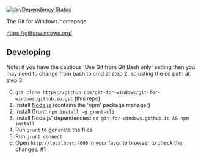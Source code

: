 [![devDependency Status](https://david-dm.org/git-for-windows/git-for-windows.github.io/dev-status.png)](https://david-dm.org/git-for-windows/git-for-windows.github.io#info=devDependencies)

The Git for Windows homepage

https://gitforwindows.org/


## Developing

Note: if you have the cautious 'Use Git from Git Bash only' setting then you may need to change from bash to cmd at step 2, adjusting the cd path at step 3.

0. `git clone https://github.com/git-for-windows/git-for-windows.github.io.git` (this repo) 
1. Install [Node.js](https://nodejs.org/) (contains the 'npm' package manager)
2. Install Grunt: `npm install -g grunt-cli`
3. Install Node.js' dependencies: `cd git-for-windows.github.io && npm install`
4. Run `grunt` to generate the files
5. Run `grunt connect`
6. Open `http://localhost:4000` in your favorite browser to check the changes.
#1
